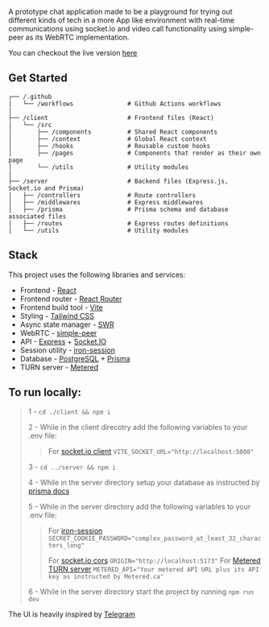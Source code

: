 A prototype chat application made to be a playground for trying out different kinds of tech in a more App like environment with real-time communications using socket.io and video call functionality using simple-peer as its WebRTC implementation.

You can checkout the live version [here](https://chatapp.pezhmangh.ir/)

## Get Started

```
┌── /.github
|   └── /workflows               # Github Actions workflows
|
├── /client                      # Frontend files (React)
|   └── /src
│       ├── /components          # Shared React components
│       ├── /context             # Global React context
│       ├── /hooks               # Reusable custom hooks
│       ├── /pages               # Components that render as their own page
│       └── /utils               # Utility modules
|
├── /server                      # Backend files (Express.js, Socket.io and Prisma)
│   ├── /controllers             # Route controllers
│   ├── /middlewares             # Express middlewares
│   ├── /prisma                  # Prisma schema and database associated files
│   ├── /routes                  # Express routes definitions
|   └── /utils                   # Utility modules
```

## Stack

This project uses the following libraries and services:

- Frontend - [React](https://react.dev/)
- Frontend router - [React Router](https://reactrouter.com/en/main)
- Frontend build tool - [Vite](https://vitejs.dev/)
- Styling - [Tailwind CSS](https://tailwindcss.com/)
- Async state manager - [SWR](https://swr.vercel.app/)
- WebRTC - [simple-peer](https://github.com/feross/simple-peer)
- API - [Express](https://expressjs.com/) + [Socket.IO](https://socket.io/)
- Session utility - [iron-session](https://github.com/vvo/iron-session)
- Database - [PostgreSQL](https://www.postgresql.org/) + [Prisma](https://www.prisma.io)
- TURN server - [Metered](https://www.metered.ca/)

## To run locally:

> 1 - `cd ./client && npm i`
>
> 2 - While in the client direcotry add the following variables to your .env file:
>
> > For [socket.io client](https://socket.io/docs/v4/client-initialization/) `VITE_SOCKET_URL="http://localhost:5000"`
>
> 3 - `cd ../server && npm i`
>
> 4 - While in the server directory setup your database as instructed by [prisma docs](https://www.prisma.io/docs/getting-started/setup-prisma/add-to-existing-project/relational-databases/connect-your-database-typescript-postgres)
>
> 5 - While in the server directory add the following variables to your .env file:
>
> > For [iron-session](https://github.com/vvo/iron-session) `SECRET_COOKIE_PASSWORD="complex_password_at_least_32_characters_long"`
> >
> > For [socket.io cors](https://socket.io/docs/v4/handling-cors/) `ORIGIN="http://localhost:5173"`
> > For [Metered TURN server](https://www.metered.ca/docs/turn-rest-api/get-credential) `METERED_API="Your metered API URL plus its API key as instructed by Metered.ca"`
>
> 6 - While in the server directory start the project by running `npm run dev`

The UI is heavily inspired by [Telegram](https://telegram.org/)
